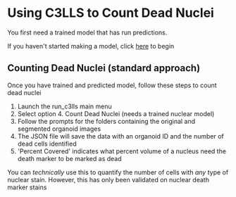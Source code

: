 # Using C3LLS to Count Dead Nuclei

You first need a trained model that has run predictions. 

If you haven't started making a model, click [here](https://github.com/hbakhtiar/C3LLS/blob/main/Documentation/Create%20Training%20Data.md) to begin

## Counting Dead Nuclei (standard approach)

Once you have trained and predicted model, follow these steps to count dead nuclei

1. Launch the run_c3lls main menu
2. Select option 4. Count Dead Nuclei (needs a trained nuclear model)
3. Follow the prompts for the folders containing the original and segmented organoid images
4. The JSON file will save the data with an organoid ID and the number of dead cells identified
5. 'Percent Covered' indicates what percent volume of a nucleus need the death marker to be marked as dead

You can *technically* use this to quantify the number of cells with *any* type of nuclear stain. However, this has only been validated on nuclear death marker stains

